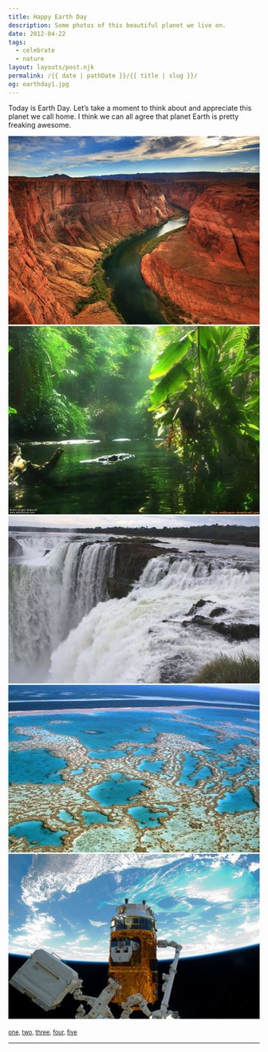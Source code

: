 ```yaml
---
title: Happy Earth Day
description: Some photos of this beautiful planet we live on.
date: 2012-04-22
tags: 
  - celebrate
  - nature
layout: layouts/post.njk
permalink: /{{ date | pathDate }}/{{ title | slug }}/
og: earthday1.jpg
---
```


Today is Earth Day. Let’s take a moment to think about and appreciate this planet we call home. I think we can all agree that planet Earth is pretty freaking awesome.

![the Grand Canyon](/img/earthday1.jpg)![Amazon rain forest](/img/earthday2.jpg)![waterfall](/img/earthday3.jpg)![coral reef](/img/earthday4.jpg)![space station above Earth](/img/earthday5.jpg)

<small class="footnotes"><a href="http://www.deshow.net/travel/arizona-grand-canyon-703.html">one</a>, <a href="http://itsabeautifulearth.com/2011/06/04/why-you-should-save-the-amazon-rainforest/">two</a>, <a href="http://www.wildjunket.com/2010/02/23/top-8-natural-wonders-of-the-world/">three</a>, <a href="http://www.willgoto.com/1/145022/liens.aspx">four</a>, <a href="http://spaceflight.nasa.gov/gallery/images/station/crew-26/html/iss026e033210.html">five</a>
</small>

---
